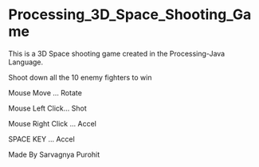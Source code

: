 # Processing_3D_Space_Shooting_Game

This is a 3D Space shooting game created in the Processing-Java Language.

Shoot down all the 10 enemy fighters to win

Mouse Move ... Rotate

Mouse Left Click... Shot

Mouse Right Click ... Accel

SPACE KEY ... Accel

Made By Sarvagnya Purohit
